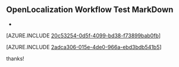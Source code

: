 ## OpenLocalization Workflow Test MarkDown
* 

[AZURE.INCLUDE [20c53254-0d5f-4099-bd38-f73899bab0fb](calleeMd1.md)]



[AZURE.INCLUDE [2adca306-015e-4de0-966a-ebd3bdb541b5](calleeMd2.md)]

 
thanks!